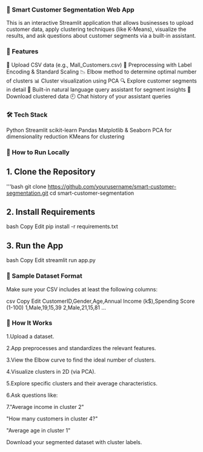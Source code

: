 ### 🧠 Smart Customer Segmentation Web App
This is an interactive Streamlit application that allows businesses to upload customer data, apply clustering techniques (like K-Means), visualize the results, and ask questions about customer segments via a built-in assistant.

### 📌 Features
📁 Upload CSV data (e.g., Mall_Customers.csv)
🧼 Preprocessing with Label Encoding & Standard Scaling
📉 Elbow method to determine optimal number of clusters
📊 Cluster visualization using PCA
🔍 Explore customer segments in detail
💬 Built-in natural language query assistant for segment insights
💾 Download clustered data
🕘 Chat history of your assistant queries
### 🛠 Tech Stack
Python
Streamlit
scikit-learn
Pandas
Matplotlib & Seaborn
PCA for dimensionality reduction
KMeans for clustering
### 🚀 How to Run Locally
## 1. Clone the Repository
'''bash git clone https://github.com/yourusername/smart-customer-segmentation.git cd smart-customer-segmentation

## 2. Install Requirements
bash Copy Edit pip install -r requirements.txt

## 3. Run the App
bash Copy Edit streamlit run app.py

### 📂 Sample Dataset Format
Make sure your CSV includes at least the following columns:

csv Copy Edit CustomerID,Gender,Age,Annual Income (k$),Spending Score (1-100) 1,Male,19,15,39 2,Male,21,15,81 ...

### 🧠 How It Works
1.Upload a dataset.

2.App preprocesses and standardizes the relevant features.

3.View the Elbow curve to find the ideal number of clusters.

4.Visualize clusters in 2D (via PCA).

5.Explore specific clusters and their average characteristics.

6.Ask questions like:

7."Average income in cluster 2"

"How many customers in cluster 4?"

"Average age in cluster 1"

Download your segmented dataset with cluster labels.
